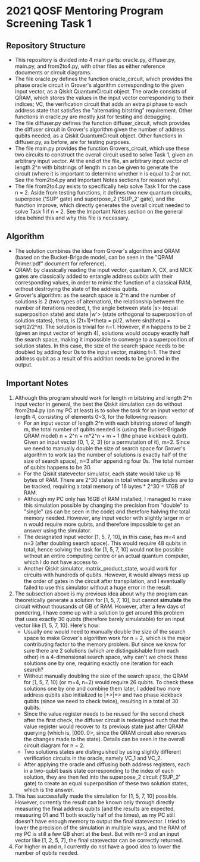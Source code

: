 # 2021 QOSF Mentoring Program Screening Task 1
## Repository Structure
* This repository is divided into 4 main parts: oracle.py, diffuser.py, main.py, and from2to4.py, with other files as either reference documents or circuit diagrams.
* The file oracle.py defines the function oracle_circuit, which provides the phase oracle circuit in Grover's algorithm corresponding to the given input vector, as a Qiskit QuantumCircuit object. The oracle consists of QRAM, which stores the values in the input vector corresponding to their indices; VC, the verification circuit that adds an extra pi phase to each address state that satisfies the "alternating bitstring" requirement. Other functions in oracle.py are mostly just for testing and debugging.
* The file diffuser.py defines the function diffuser_circuit, which provides the diffuser circuit in Grover's algorithm given the number of address qubits needed, as a Qiskit QuantumCircuit object. Other functions in diffuser.py, as before, are for testing purposes.
* The file main.py provides the function Grovers_circuit, which use these two circuits to construct the overall circuit used to solve Task 1, given an arbitrary input vector. At the end of the file, an arbitrary input vector of length 2^n with bitstrings of length m can be given to generate the circuit (where it is important to determine whether n is equal to 2 or not. See the from2to4.py and Important Notes sections for reason why). 
* The file from2to4.py exists to specifically help solve Task 1 for the case n = 2. Aside from testing functions, it defines two new quantum circuits, superpose ('SUP' gate) and superpose_2 ('SUP_2' gate), and the function improve, which directly generates the overall circuit needed to solve Task 1 if n = 2. See the Important Notes section on the general idea behind this and why this file is necessary. 

## Algorithm
* The solution combines the idea from Grover's algorithm and QRAM (based on the Bucket-Brigade model, can be seen in the "QRAM Primer.pdf" document for reference).
* QRAM: by classically reading the input vector, quantum X, CX, and MCX gates are classically added to entangle address qubits with their corresponding values, in order to mimic the function of a classical RAM, without destroying the state of the address qubits.
* Grover's algorithm: as the search space is 2^n and the number of solutions is 2 (two types of alternation), the relationship between the number of iterations needed, t, the angle between state |s> (equal superposition state) and state |w'> (state orthogonal to superposition of solution states), theta, is (2t+1)*theta = pi/2, where sin(theta) = sqrt(2/2^n). The solution is trivial for n=1. However, if n happens to be 2 (given an input vector of length 4), solutions would occupy exactly half the search space, making it impossible to converge to a superposition of solution states. In this case, the size of the search space needs to be doubled by adding four 0s to the input vector, making t=1. The third address qubit as a result of this addition needs to be ignored in the output.

## Important Notes
1. Although this program should work for length m bitstring and length 2^n input vector in general, the best the Qiskit simulation can do without from2to4.py (on my PC at least) is to solve the task for an input vector of length 4, consisting of elements 0~3, for the following reason:
    - For an input vector of length 2^n with each bitstring stored of length m, the total number of qubits needed is (using the Bucket-Brigade QRAM model) n + 2^n + m*2^n + m + 1 (the phase kickback qubit). Given an input vector [0, 1, 2, 3] (or a permutation of it), m=2. Since we need to manually double the size of search space for Grover's algorithm to work (as the number of solutions is exactly half of the size of search space), n=3 after appending four 0s. The total number of qubits happens to be 30.
    - For the Qiskit statevector simulator, each state would take up 16 bytes of RAM. There are 2^30 states in total whose amplitudes are to be tracked, requiring a total memory of 16 bytes * 2^30 = 17GB of RAM.
    - Although my PC only has 16GB of RAM installed, I managed to make this simulation possible by changing the precision from "double" to "single" (as can be seen in the code) and therefore halving the total memory needed. However, any input vector with slightly larger m or n would require more qubits, and therefore impossible to get an answer using the simulator.
    - The designated input vector [1, 5, 7, 10], in this case, has m=4 and n=3 (after doubling search space). This would require 48 qubits in total, hence solving the task for [1, 5, 7, 10] would not be possible without an entire computing centre or an actual quantum computer, which I do not have access to.
    - Another Qiskit simulator, matrix_product_state, would work for circuits with hundreds of qubits. However, it would always mess up the order of gates in the circuit after transpilation, and I eventually failed to use this simulator without a huge error in the result.
2. The subsection above is my previous idea about why the program can theoretically generate a solution for [1, 5, 7, 10], but cannot **simulate** the circuit without thousands of GB of RAM. However, after a few days of pondering, I have come up with a solution to get around this problem that uses exactly 30 qubits (therefore barely simulatable) for an input vector like [1, 5, 7, 10]. Here's how:
    - Usually one would need to manually double the size of the search space to make Grover's algorithm work for n = 2, which is the major contributing factor to the memory problem. But since we know for sure there are 2 solutions (which are distinguishable from each other) in a 4-dimensional search space, why can't we check these solutions one by one, requiring exactly one iteration for each search?
    - Without manually doubling the size of the search space, the QRAM for [1, 5, 7, 10] (or m=4, n=2) would require 26 qubits. To check these solutions one by one and combine them later, I added two more address qubits also initialized to |+>|+> and two phase kickback qubits (since we need to check twice), resulting in a total of 30 qubits.
    - Since the value register needs to be reused for the second check after the first check, the diffuser circuit is redesigned such that the value register would recover to its previous state just after QRAM querying (which is, |000..0>, since the QRAM circuit also reverses the changes made to the state). Details can be seen in the overall circuit diagram for n = 2.
    - Two solutions states are distinguished by using slightly different verification circuits in the oracle, namely VC_1 and VC_2.
    - After applying the oracle and diffusing both address registers, each in a two-qubit basis state corresponding to the index of each solution, they are then fed into the superpose_2 circuit ('SUP_2' gate) to create an equal superposition of these two solution states, which is the answer.
3. This has successfully made the simulation for [1, 5, 7, 10] possible. However, currently the result can be known only through directly measuring the final address qubits (and the results are expected, measuring 01 and 11 both exactly half of the times), as my PC still doesn't have enough memory to output the final statevector. I tried to lower the precision of the simulation in multiple ways, and the RAM of my PC is still a few GB short at the best. But with m=3 and an input vector like [1, 2, 5, 7], the final statevector can be correctly returned.
4. For higher m and n, I currently do not have a good idea to lower the number of qubits needed.